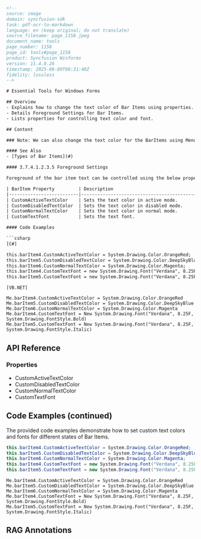 ```html
<!-- 
source: image
domain: syncfusion-sdk
task: pdf-ocr-to-markdown
language: en (keep original; do not translate)
source_filename: page_1158.jpeg
document_name: tools
page_number: 1158
page_id: tools#page_1158
product: Syncfusion Winforms
version: 11.4.0.26
timestamp: 2025-08-09T08:31:48Z
fidelity: lossless
-->

# Essential Tools for Windows Forms

## Overview
- Explains how to change the text color of Bar Items using properties.
- Details Foreground Settings for Bar Items.
- Lists properties for controlling text color and font.

## Content

### Note: We can also change the text color for the BarItems using MenuColors.SelectColor property.

#### See Also
- [Types of Bar Items](#)

#### 3.7.4.1.2.3.5 Foreground Settings

Foreground of the bar item text can be controlled using the below properties.

| BarItem Property         | Description                                     |
|--------------------------|-------------------------------------------------|
| CustomActiveTextColor    | Sets the text color in active mode.            |
| CustomDisabledTextColor  | Sets the text color in disabled mode.          |
| CustomNormalTextColor    | Sets the text color in normal mode.            |
| CustomTextFont           | Sets the text font.                             |

#### Code Examples

```csharp
[C#]

this.barItem4.CustomActiveTextColor = System.Drawing.Color.OrangeRed;
this.barItem5.CustomDisabledTextColor = System.Drawing.Color.DeepSkyBlue;
this.barItem6.CustomNormalTextColor = System.Drawing.Color.Magenta;
this.barItem4.CustomTextFont = new System.Drawing.Font("Verdana", 8.25F, System.Drawing.FontStyle.Bold);
this.barItem5.CustomTextFont = new System.Drawing.Font("Verdana", 8.25F, System.Drawing.FontStyle.Italic);
```

```vbnet
[VB.NET]

Me.barItem4.CustomActiveTextColor = System.Drawing.Color.OrangeRed
Me.barItem5.CustomDisabledTextColor = System.Drawing.Color.DeepSkyBlue
Me.barItem6.CustomNormalTextColor = System.Drawing.Color.Magenta
Me.barItem4.CustomTextFont = New System.Drawing.Font("Verdana", 8.25F, System.Drawing.FontStyle.Bold)
Me.barItem5.CustomTextFont = New System.Drawing.Font("Verdana", 8.25F, System.Drawing.FontStyle.Italic)
```

## API Reference

### Properties
- CustomActiveTextColor
- CustomDisabledTextColor
- CustomNormalTextColor
- CustomTextFont

## Code Examples (continued)

The provided code examples demonstrate how to set custom text colors and fonts for different states of Bar Items.

```csharp
this.barItem4.CustomActiveTextColor = System.Drawing.Color.OrangeRed;
this.barItem5.CustomDisabledTextColor = System.Drawing.Color.DeepSkyBlue;
this.barItem6.CustomNormalTextColor = System.Drawing.Color.Magenta;
this.barItem4.CustomTextFont = new System.Drawing.Font("Verdana", 8.25F, System.Drawing.FontStyle.Bold);
this.barItem5.CustomTextFont = new System.Drawing.Font("Verdana", 8.25F, System.Drawing.FontStyle.Italic);
```

```vbnet
Me.barItem4.CustomActiveTextColor = System.Drawing.Color.OrangeRed
Me.barItem5.CustomDisabledTextColor = System.Drawing.Color.DeepSkyBlue
Me.barItem6.CustomNormalTextColor = System.Drawing.Color.Magenta
Me.barItem4.CustomTextFont = New System.Drawing.Font("Verdana", 8.25F, System.Drawing.FontStyle.Bold)
Me.barItem5.CustomTextFont = New System.Drawing.Font("Verdana", 8.25F, System.Drawing.FontStyle.Italic)
```

## RAG Annotations
<!-- tags: [WinForms, BarItems, TextColor, ForegroundSettings, CustomTextFont, SyncfusionWinforms, Version11.4.0.26] keywords: [BarItems, TextColor, Foreground, CustomFont, ActiveMode, DisabledMode, NormalMode, TextStyle] -->
```
